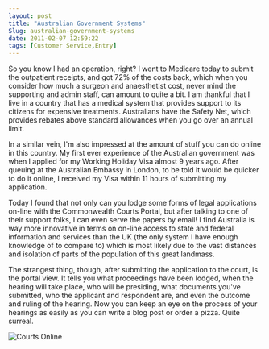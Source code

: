 ```yaml
---
layout: post
title: "Australian Government Systems"
Slug: australian-government-systems
date: 2011-02-07 12:59:22
tags: [Customer Service,Entry]
---
```

So you know I had an operation, right? I went to Medicare today to submit the outpatient receipts, and got 72% of the costs back, which when you consider how much a surgeon and anaesthetist cost, never mind the supporting and admin staff, can amount to quite a bit. I am thankful that I live in a country that has a medical system that provides support to its citizens for expensive treatments. Australians have the Safety Net, which provides rebates above standard allowances when you go over an annual limit.

In a similar vein, I'm also impressed at the amount of stuff you can do online in this country. My first ever experience of the Australian government was when I applied for my Working Holiday Visa almost 9 years ago. After queuing at the Australian Embassy in London, to be told it would be quicker to do it online, I received my Visa within 11 hours of submitting my application.

Today I found that not only can you lodge some forms of legal applications on-line with the Commonwealth Courts Portal, but after talking to one of their support folks, I can even serve the papers by email! I find Australia is way more innovative in terms on on-line access to state and federal information and services than the UK (the only system I have enough knowledge of to compare to) which is most likely due to the vast distances and isolation of parts of the population of this great landmass.

The strangest thing, though, after submitting the application to the court, is the portal view. It tells you what proceedings have been lodged, when the hearing will take place, who will be presiding, what documents you've submitted, who the applicant and respondent are, and even the outcome and ruling of the hearing. Now you can keep an eye on the process of your hearings as easily as you can write a blog post or order a pizza. Quite surreal.

![](https://bendechrai.com/wp-content/uploads/2011/02/2011-02-07-court.jpg "Courts Online")
